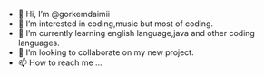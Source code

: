 - 👋 Hi, I’m @gorkemdaimii
- 👀 I’m interested in coding,music but most of coding.
- 🌱 I’m currently learning english language,java and other coding languages.
- 💞️ I’m looking to collaborate on my new project.
- 📫 How to reach me ...

<!---
gorkemdaimii/gorkemdaimii is a ✨ special ✨ repository because its `README.md` (this file) appears on your GitHub profile.
You can click the Preview link to take a look at your changes.
--->
